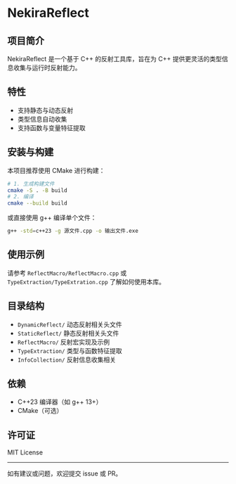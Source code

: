 # NekiraReflect

## 项目简介

NekiraReflect 是一个基于 C++ 的反射工具库，旨在为 C++ 提供更灵活的类型信息收集与运行时反射能力。

## 特性

- 支持静态与动态反射
- 类型信息自动收集
- 支持函数与变量特征提取

## 安装与构建

本项目推荐使用 CMake 进行构建：

```bash
# 1. 生成构建文件
cmake -S . -B build
# 2. 编译
cmake --build build
```

或直接使用 g++ 编译单个文件：

```bash
g++ -std=c++23 -g 源文件.cpp -o 输出文件.exe
```

## 使用示例

请参考 `ReflectMacro/ReflectMacro.cpp` 或 `TypeExtraction/TypeExtration.cpp` 了解如何使用本库。

## 目录结构

- `DynamicReflect/` 动态反射相关头文件
- `StaticReflect/` 静态反射相关头文件
- `ReflectMacro/` 反射宏实现及示例
- `TypeExtraction/` 类型与函数特征提取
- `InfoCollection/` 反射信息收集相关

## 依赖

- C++23 编译器（如 g++ 13+）
- CMake（可选）

## 许可证

MIT License

---

如有建议或问题，欢迎提交 issue 或 PR。
